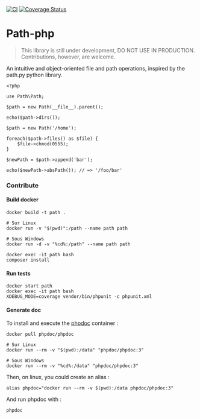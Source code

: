 [![CI](https://github.com/olinox14/path-php/actions/workflows/php.yml/badge.svg)](https://github.com/olinox14/path-php/actions/workflows/php.yml)
[![Coverage Status](https://coveralls.io/repos/github/olinox14/path-php/badge.svg?branch=master)](https://coveralls.io/github/olinox14/path-php?branch=master)

# Path-php

> This library is still under development, DO NOT USE IN PRODUCTION. Contributions, however, are welcome.

An intuitive and object-oriented file and path operations, inspired by the path.py python library.

    <?php

    use Path\Path;
  
    $path = new Path(__file__).parent();

    echo($path->dirs());

    $path = new Path('/home');

    foreach($path->files() as $file) {
        $file->chmod(0555);
    }

    $newPath = $path->append('bar');

    echo($newPath->absPath()); // => '/foo/bar'

### Contribute 

#### Build docker

    docker build -t path .

    # Sur Linux
    docker run -v "$(pwd)":/path --name path path

    # Sous Windows
    docker run -d -v "%cd%:/path" --name path path

    docker exec -it path bash
    composer install

#### Run tests

    docker start path
    docker exec -it path bash
    XDEBUG_MODE=coverage vendor/bin/phpunit -c phpunit.xml

#### Generate doc

To install and execute the [phpdoc](https://docs.phpdoc.org/3.0/) container :

    docker pull phpdoc/phpdoc

    # Sur Linux
    docker run --rm -v "$(pwd):/data" "phpdoc/phpdoc:3"

    # Sous Windows
    docker run --rm -v "%cd%:/data" "phpdoc/phpdoc:3"

Then, on linux, you could create an alias :

    alias phpdoc="docker run --rm -v $(pwd):/data phpdoc/phpdoc:3"

And run phpdoc with :

    phpdoc